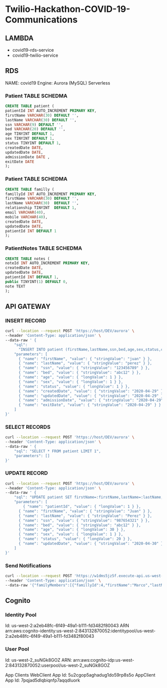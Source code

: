 # Twilio-Hackathon-COVID-19-Communications

## LAMBDA

- covid19-rds-service
- covid19-twilio-service

## RDS

NAME: covid19
Engine: Aurora (MySQL) Serverless

### Patient TABLE SCHEDMA

```sql
CREATE TABLE patient (
patientId INT AUTO_INCREMENT PRIMARY KEY,
firstName VARCHAR(30) DEFAULT '',
lastName VARCHAR(30) DEFAULT '',
ssn VARCHAR(9) DEFAULT '',
bed VARCHAR(20) DEFAULT '',
age TINYINT DEFAULT 1,
sex TINYINT DEFAULT 1,
status TINYINT DEFAULT 1,
createdDate DATE,
updatedDate DATE,
admissionDate DATE ,
exitDate DATE
);
```

### Patient TABLE SCHEDMA

```sql
CREATE TABLE familly (
famillyId INT AUTO_INCREMENT PRIMARY KEY,
firstName VARCHAR(30) DEFAULT '',
lastName VARCHAR(30)  DEFAULT '',
relationship TINYINT  DEFAULT 1,
email VARCHAR(40),
mobile VARCHAR(40),
createdDate DATE,
updatedDate DATE,
patientId INT DEFAULT 1
);
```

### PatientNotes TABLE SCHEDMA

```sql
CREATE TABLE notes (
noteId INT AUTO_INCREMENT PRIMARY KEY,
createdDate DATE,
updatedDate DATE,
patientId INT DEFAULT 1,
public TINYINT(1) DEFAULT 0,
note TEXT
);
```

## API GATEWAY

### INSERT RECORD

```sh
curl --location --request POST 'https://host/DEV/aurora' \
--header 'Content-Type: application/json' \
--data-raw ' {
    "sql":
      "INSERT INTO patient (firstName,lastName,ssn,bed,age,sex,status,createdDate,updatedDate,admissionDate,exitDate) values (:firstName,:lastName,:ssn,:bed,:age,:sex,:status,:createdDate,:updatedDate,:admissionDate,:exitDate)",
    "parameters": [
      { "name": "firstName", "value": { "stringValue": "juan" } },
      { "name": "lastName", "value": { "stringValue": "perez" } },
      { "name": "ssn", "value": { "stringValue": "123456789" } },
      { "name": "bed", "value": { "stringValue": "abc12" } },
      { "name": "age", "value": { "longValue": 1 } },
      { "name": "sex", "value": { "longValue": 1 } },
      { "name": "status", "value": { "longValue": 1 } },
      { "name": "createdDate", "value": { "stringValue": "2020-04-29" } },
      { "name": "updatedDate", "value": { "stringValue": "2020-04-29" } },
      { "name": "admissionDate", "value": { "stringValue": "2020-04-29" } },
      { "name": "exitDate", "value": { "stringValue": "2020-04-29" } }
    ]
}'
```

### SELECT RECORDS

```sh
curl --location --request POST 'https://host/DEV/aurora' \
--header 'Content-Type: application/json' \
--data-raw ' {
    "sql": "SELECT * FROM patient LIMIT 1",
    "parameters": []
}'
```

### UPDATE RECORD

```sh
curl --location --request POST 'https://host/DEV/aurora' \
--header 'Content-Type: application/json' \
--data-raw ' {
    "sql": "UPDATE patient SET firstName=:firstName,lastName=:lastName,ssn=:ssn,bed=:bed,age=:age,sex=:sex,status=:status,updatedDate=:updatedDate WHERE patientId = :patientId",
    "parameters": [
    	{ "name": "patientId", "value": { "longValue": 1 } },
      { "name": "firstName", "value": { "stringValue": "Juan" } },
      { "name": "lastName", "value": { "stringValue": "Perez" } },
      { "name": "ssn", "value": { "stringValue": "987654321" } },
      { "name": "bed", "value": { "stringValue": "abc12" } },
      { "name": "age", "value": { "longValue": 30 } },
      { "name": "sex", "value": { "longValue": 1 } },
      { "name": "status", "value": { "longValue": 20 } },
      { "name": "updatedDate", "value": { "stringValue": "2020-04-30" } }
    ]
}'
```

### Send Notifications

```sh
curl --location --request POST 'https://w1dms5jz5f.execute-api.us-west-2.amazonaws.com/DEV/twilio' \
--header 'Content-Type: application/json' \
--data-raw '{"familyMembers":[{"famillyId":4,"firstName":"Marco","lastName":"Martinez","relationship":1,"email":"markwinap@gmail.com","mobile":"","createdDate":"2020-05-01","updatedDate":"2020-05-01","patientId":4},{"famillyId":5,"firstName":"oswaldo","lastName":"Martinnez","relationship":1,"email":"","mobile":"","createdDate":"2020-05-01","updatedDate":"2020-05-01","patientId":4},{"famillyId":6,"firstName":"Simple","lastName":"test","relationship":3,"email":"test@test.com","mobile":"+524494382517","createdDate":"2020-05-01","updatedDate":"2020-05-01","patientId":4}],"selectedPatient":{"patientId":4,"firstName":"Chucho","lastName":"Gonzalez","name":"Chucho Gonzalez","ssn":"4561","bed":"TTT3","age":20,"sex":0,"status":1,"createdDate":"2020-04-29","updatedDate":"2020-04-30","admissionDate":"2020-04-29","exitDate":"2020-04-29"},"note":"Patient is feeling a lot better"}'
```

## Cognito

### Identity Pool

Id:
us-west-2:a2eb48fc-6f49-49a1-b111-fd3482f80043
ARN
arn:aws:cognito-identity:us-west-2:843132870052:identitypool/us-west-2:a2eb48fc-6f49-49a1-b111-fd3482f80043

### User Pool

Id:
us-west-2_suNGk8GOZ
ARN:
arn:aws:cognito-idp:us-west-2:843132870052:userpool/us-west-2_suNGk8GOZ

App Clients
WebClient
App Id:
5u2cgop5aghadug1do59rp8s5o
AppClient
App Id:
7pqjad5dlqbiqnfp7aqqdluork
